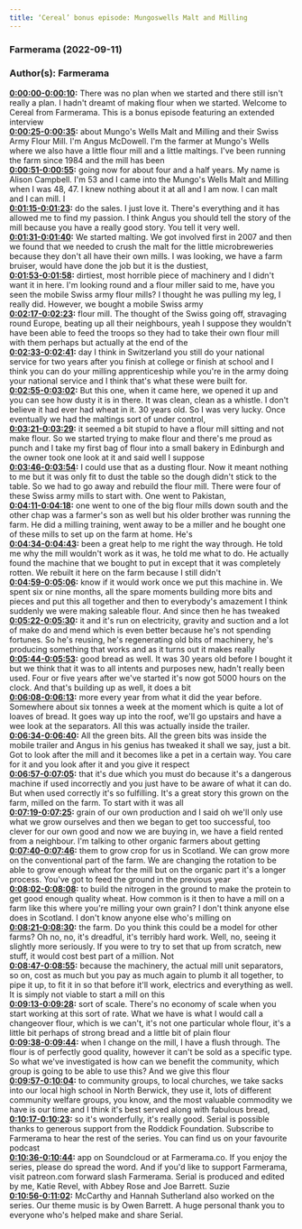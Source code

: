```yaml
---
title: ‘Cereal’ bonus episode: Mungoswells Malt and Milling
---
```


### Farmerama  (2022-09-11)  
### Author(s): Farmerama  

**[0:00:00-0:00:10](https://soundcloud.com/farmerama-radio/cereal-bonus-episode-mungoswells-malt-and-milling#t=0:00:00):**  There was no plan when we started and there still isn't really a plan. I hadn't dreamt  of making flour when we started.  Welcome to Cereal from Farmerama. This is a bonus episode featuring an extended interview  
**[0:00:25-0:00:35](https://soundcloud.com/farmerama-radio/cereal-bonus-episode-mungoswells-malt-and-milling#t=0:00:25):**  about Mungo's Wells Malt and Milling and their Swiss Army Flour Mill.  I'm Angus McDowell. I'm the farmer at Mungo's Wells where we also have a little flour mill  and a little maltings. I've been running the farm since 1984 and the mill has been  
**[0:00:51-0:00:55](https://soundcloud.com/farmerama-radio/cereal-bonus-episode-mungoswells-malt-and-milling#t=0:00:51):**  going now for about four and a half years.  My name is Alison Campbell. I'm 53 and I came into the Mungo's Wells Malt and Milling when  I was 48, 47. I knew nothing about it at all and I am now. I can malt and I can mill. I  
**[0:01:15-0:01:23](https://soundcloud.com/farmerama-radio/cereal-bonus-episode-mungoswells-malt-and-milling#t=0:01:15):**  do the sales. I just love it. There's everything and it has allowed me to find my passion.  I think Angus you should tell the story of the mill because you have a really good story.  You tell it very well.  
**[0:01:31-0:01:40](https://soundcloud.com/farmerama-radio/cereal-bonus-episode-mungoswells-malt-and-milling#t=0:01:31):**  We started malting. We got involved first in 2007 and then we found that we needed to  crush the malt for the little microbreweries because they don't all have their own mills.  I was looking, we have a farm bruiser, would have done the job but it is the dustiest,  
**[0:01:53-0:01:58](https://soundcloud.com/farmerama-radio/cereal-bonus-episode-mungoswells-malt-and-milling#t=0:01:53):**  dirtiest, most horrible piece of machinery and I didn't want it in here. I'm looking  round and a flour miller said to me, have you seen the mobile Swiss army flour mills?  I thought he was pulling my leg, I really did. However, we bought a mobile Swiss army  
**[0:02:17-0:02:23](https://soundcloud.com/farmerama-radio/cereal-bonus-episode-mungoswells-malt-and-milling#t=0:02:17):**  flour mill. The thought of the Swiss going off, stravaging round Europe, beating up  all their neighbours, yeah I suppose they wouldn't have been able to feed the troops  so they had to take their own flour mill with them perhaps but actually at the end of the  
**[0:02:33-0:02:41](https://soundcloud.com/farmerama-radio/cereal-bonus-episode-mungoswells-malt-and-milling#t=0:02:33):**  day I think in Switzerland you still do your national service for two years after you finish  at college or finish at school and I think you can do your milling apprenticeship while  you're in the army doing your national service and I think that's what these were built for.  
**[0:02:55-0:03:02](https://soundcloud.com/farmerama-radio/cereal-bonus-episode-mungoswells-malt-and-milling#t=0:02:55):**  But this one, when it came here, we opened it up and you can see how dusty it is in there.  It was clean, clean as a whistle. I don't believe it had ever had wheat in it. 30 years  old. So I was very lucky. Once eventually we had the maltings sort of under control,  
**[0:03:21-0:03:29](https://soundcloud.com/farmerama-radio/cereal-bonus-episode-mungoswells-malt-and-milling#t=0:03:21):**  it seemed a bit stupid to have a flour mill sitting and not make flour. So we started  trying to make flour and there's me proud as punch and I take my first bag of flour  into a small bakery in Edinburgh and the owner took one look at it and said well I suppose  
**[0:03:46-0:03:54](https://soundcloud.com/farmerama-radio/cereal-bonus-episode-mungoswells-malt-and-milling#t=0:03:46):**  I could use that as a dusting flour. Now it meant nothing to me but it was only fit to  dust the table so the dough didn't stick to the table. So we had to go away and rebuild  the flour mill. There were four of these Swiss army mills to start with. One went to Pakistan,  
**[0:04:11-0:04:18](https://soundcloud.com/farmerama-radio/cereal-bonus-episode-mungoswells-malt-and-milling#t=0:04:11):**  one went to one of the big flour mills down south and the other chap was a farmer's son  as well but his older brother was running the farm. He did a milling training, went  away to be a miller and he bought one of these mills to set up on the farm at home. He's  
**[0:04:34-0:04:43](https://soundcloud.com/farmerama-radio/cereal-bonus-episode-mungoswells-malt-and-milling#t=0:04:34):**  been a great help to me right the way through. He told me why the mill wouldn't work as  it was, he told me what to do. He actually found the machine that we bought to put in  except that it was completely rotten. We rebuilt it here on the farm because I still didn't  
**[0:04:59-0:05:06](https://soundcloud.com/farmerama-radio/cereal-bonus-episode-mungoswells-malt-and-milling#t=0:04:59):**  know if it would work once we put this machine in. We spent six or nine months, all the spare  moments building more bits and pieces and put this all together and then to everybody's  amazement I think suddenly we were making saleable flour. And since then he has tweaked  
**[0:05:22-0:05:30](https://soundcloud.com/farmerama-radio/cereal-bonus-episode-mungoswells-malt-and-milling#t=0:05:22):**  it and it's run on electricity, gravity and suction and a lot of make do and mend which  is even better because he's not spending fortunes. So he's reusing, he's regenerating  old bits of machinery, he's producing something that works and as it turns out it makes really  
**[0:05:44-0:05:53](https://soundcloud.com/farmerama-radio/cereal-bonus-episode-mungoswells-malt-and-milling#t=0:05:44):**  good bread as well. It was 30 years old before I bought it but we think that it was to all  intents and purposes new, hadn't really been used. Four or five years after we've started  it's now got 5000 hours on the clock. And that's building up as well, it does a bit  
**[0:06:08-0:06:13](https://soundcloud.com/farmerama-radio/cereal-bonus-episode-mungoswells-malt-and-milling#t=0:06:08):**  more every year from what it did the year before. Somewhere about six tonnes a week  at the moment which is quite a lot of loaves of bread. It goes way up into the roof, we'll  go upstairs and have a wee look at the separators. All this was actually inside the trailer.  
**[0:06:34-0:06:40](https://soundcloud.com/farmerama-radio/cereal-bonus-episode-mungoswells-malt-and-milling#t=0:06:34):**  All the green bits. All the green bits was inside the mobile trailer and Angus in his  genius has tweaked it shall we say, just a bit. Got to look after the mill and it becomes  like a pet in a certain way. You care for it and you look after it and you give it respect  
**[0:06:57-0:07:05](https://soundcloud.com/farmerama-radio/cereal-bonus-episode-mungoswells-malt-and-milling#t=0:06:57):**  that it's due which you must do because it's a dangerous machine if used incorrectly and  you just have to be aware of what it can do. But when used correctly it's so fulfilling.  It's a great story this grown on the farm, milled on the farm. To start with it was all  
**[0:07:19-0:07:25](https://soundcloud.com/farmerama-radio/cereal-bonus-episode-mungoswells-malt-and-milling#t=0:07:19):**  grain of our own production and I said oh we'll only use what we grow ourselves and  then we began to get too successful, too clever for our own good and now we are buying in,  we have a field rented from a neighbour. I'm talking to other organic farmers about getting  
**[0:07:40-0:07:46](https://soundcloud.com/farmerama-radio/cereal-bonus-episode-mungoswells-malt-and-milling#t=0:07:40):**  them to grow crop for us in Scotland. We can grow more on the conventional part of the  farm. We are changing the rotation to be able to grow enough wheat for the mill but on the  organic part it's a longer process. You've got to feed the ground in the previous year  
**[0:08:02-0:08:08](https://soundcloud.com/farmerama-radio/cereal-bonus-episode-mungoswells-malt-and-milling#t=0:08:02):**  to build the nitrogen in the ground to make the protein to get good enough quality wheat.  How common is it then to have a mill on a farm like this where you're milling your own  grain? I don't think anyone else does in Scotland. I don't know anyone else who's milling on  
**[0:08:21-0:08:30](https://soundcloud.com/farmerama-radio/cereal-bonus-episode-mungoswells-malt-and-milling#t=0:08:21):**  the farm. Do you think this could be a model for other farms? Oh no, no, it's dreadful,  it's terribly hard work. Well, no, seeing it slightly more seriously. If you were to  try to set that up from scratch, new stuff, it would cost best part of a million. Not  
**[0:08:47-0:08:55](https://soundcloud.com/farmerama-radio/cereal-bonus-episode-mungoswells-malt-and-milling#t=0:08:47):**  because the machinery, the actual mill unit separators, so on, cost as much but you pay  as much again to plumb it all together, to pipe it up, to fit it in so that before it'll  work, electrics and everything as well. It is simply not viable to start a mill on this  
**[0:09:13-0:09:28](https://soundcloud.com/farmerama-radio/cereal-bonus-episode-mungoswells-malt-and-milling#t=0:09:13):**  sort of scale. There's no economy of scale when you start working at this sort of rate.  What we have is what I would call a changeover flour, which is we can't, it's not one particular  whole flour, it's a little bit perhaps of strong bread and a little bit of plain flour  
**[0:09:38-0:09:44](https://soundcloud.com/farmerama-radio/cereal-bonus-episode-mungoswells-malt-and-milling#t=0:09:38):**  when I change on the mill, I have a flush through. The flour is of perfectly good quality,  however it can't be sold as a specific type. So what we've investigated is how can we  benefit the community, which group is going to be able to use this? And we give this flour  
**[0:09:57-0:10:04](https://soundcloud.com/farmerama-radio/cereal-bonus-episode-mungoswells-malt-and-milling#t=0:09:57):**  to community groups, to local churches, we take sacks into our local high school in North  Berwick, they use it, lots of different community welfare groups, you know, and the most valuable  commodity we have is our time and I think it's best served along with fabulous bread,  
**[0:10:17-0:10:23](https://soundcloud.com/farmerama-radio/cereal-bonus-episode-mungoswells-malt-and-milling#t=0:10:17):**  so it's wonderfully, it's really good.  Serial is possible thanks to generous support from the Roddick Foundation. Subscribe to  Farmerama to hear the rest of the series. You can find us on your favourite podcast  
**[0:10:36-0:10:44](https://soundcloud.com/farmerama-radio/cereal-bonus-episode-mungoswells-malt-and-milling#t=0:10:36):**  app on Soundcloud or at Farmerama.co. If you enjoy the series, please do spread the word.  And if you'd like to support Farmerama, visit patreon.com forward slash Farmerama.  Serial is produced and edited by me, Katie Revel, with Abbey Rose and Joe Barrett. Suzie  
**[0:10:56-0:11:02](https://soundcloud.com/farmerama-radio/cereal-bonus-episode-mungoswells-malt-and-milling#t=0:10:56):**  McCarthy and Hannah Sutherland also worked on the series. Our theme music is by Owen  Barrett. A huge personal thank you to everyone who's helped make and share Serial.  